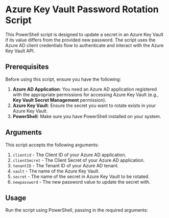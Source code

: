 # Azure Key Vault Password Rotation Script

This PowerShell script is designed to update a secret in an Azure Key Vault if its value differs from the provided new password. The script uses the Azure AD client credentials flow to authenticate and interact with the Azure Key Vault API.

## Prerequisites

Before using this script, ensure you have the following:

1. **Azure AD Application**: You need an Azure AD application registered with the appropriate permissions for accessing Azure Key Vault (e.g., **Key Vault Secret Management** permission).
2. **Azure Key Vault**: Ensure the secret you want to rotate exists in your Azure Key Vault.
3. **PowerShell**: Make sure you have PowerShell installed on your system.

## Arguments

This script accepts the following arguments:

1. `clientid` - The Client ID of your Azure AD application.
2. `clientSecret` - The Client Secret of your Azure AD application.
3. `tenantID` - The Tenant ID of your Azure AD tenant.
4. `vault` - The name of the Azure Key Vault.
5. `secret` - The name of the secret in Azure Key Vault to be rotated.
6. `newpassword` - The new password value to update the secret with.

## Usage

Run the script using PowerShell, passing in the required arguments:
